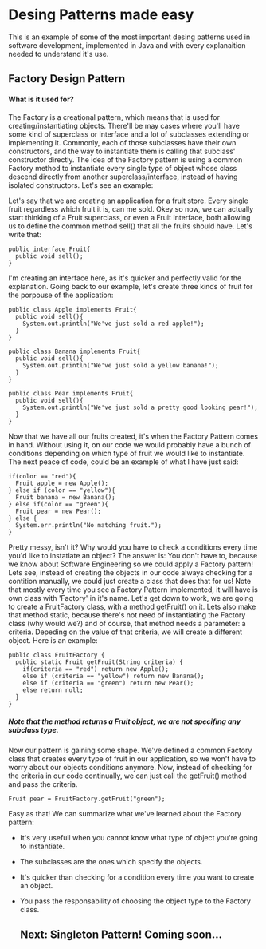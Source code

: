 # Desing Patterns made easy  
This is an example of some of the most important desing patterns used in software development, implemented in Java and with every explanaition needed to understand it's use.  

## Factory Design Pattern  
#### What is it used for?  
The Factory is a creational pattern, which means that is used for creating/instantiating objects. There'll be may cases where you'll have some kind of superclass or interface and a lot of subclasses extending or implementing it. Commonly, each of those subclasses have their own constructors, and the way to instantiate them is calling that subclass' constructor directly. The idea of the Factory pattern is using a common Factory method to instantiate every single type of object whose class descend directly from another superclass/interface, instead of having isolated constructors. Let's see an example:  

Let's say that we are creating an application for a fruit store. Every single fruit regardless which fruit it is, can me sold. Okey so now, we can actually start thinking of a Fruit superclass, or even a Fruit Interface, both allowing us to define the common method sell() that all the fruits should have. Let's write that:  
```
public interface Fruit{  
  public void sell();  
}  
```  
I'm creating an interface here, as it's quicker and perfectly valid for the explanation. Going back to our example, let's create three kinds of fruit for the porpouse of the application:  
```
public class Apple implements Fruit{  
  public void sell(){  
    System.out.println("We've just sold a red apple!");  
  }  
}  
  
public class Banana implements Fruit{  
  public void sell(){  
    System.out.println("We've just sold a yellow banana!");  
  }  
}  
  
public class Pear implements Fruit{  
  public void sell(){  
    System.out.println("We've just sold a pretty good looking pear!");  
  }  
}  
```  
Now that we have all our fruits created, it's when the Factory Pattern comes in hand. Without using it, on our code we would probably have a bunch of conditions depending on which type of fruit we would like to instantiate. The next peace of code, could be an example of what I have just said:  
```
if(color == "red"){
  Fruit apple = new Apple();
} else if (color == "yellow"){
  Fruit banana = new Banana();
} else if(color == "green"){
  Fruit pear = new Pear();
} else {
  System.err.println("No matching fruit.");
}
```   
Pretty messy, isn't it? Why would you have to check a conditions every time you'd like to instatiate an object? The answer is: You don't have to, because we know about Software Engineering so we could apply a Factory pattern! Lets see, instead of creating the objects in our code always checking for a contition manually, we could just create a class that does that for us! Note that mostly every time you see a Factory Pattern implemented, it will have is own class with 'Factory' in it's name. Let's get down to work, we are going to create a FruitFactory class, with a method getFruit() on it. Lets also make that method static, because there's not need of instantiating the Factory class (why would we?) and of course, that method needs a parameter: a criteria. Depeding on the value of that criteria, we will create a different object. Here is an example:  
```
public class FruitFactory {
  public static Fruit getFruit(String criteria) {
    if(criteria == "red") return new Apple();
    else if (criteria == "yellow") return new Banana();
    else if (criteria == "green") return new Pear();
    else return null;
  }
}
```  
##### Note that the method returns a Fruit object, we are not specifing any subclass type.  
Now our pattern is gaining some shape. We've defined a common Factory class that creates every type of fruit in our application, so we won't have to worry about our objects conditions anymore. Now, instead of checking for the criteria in our code continually, we can just call the getFruit() method and pass the criteria.  
```
Fruit pear = FruitFactory.getFruit("green");
```  
Easy as that! We can summarize what we've learned about the Factory pattern:  
- It's very usefull when you cannot know what type of object you're going to instantiate.  
- The subclasses are the ones which specify the objects.  
- It's quicker than checking for a condition every time you want to create an object.  
- You pass the responsability of choosing the object type to the Factory class.  
  
  ## Next: Singleton Pattern! Coming soon...
